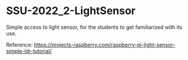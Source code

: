 # SSU-2022_2-LightSensor

Simple access to light sensor, for the students to get familiarized with its use.

Reference: https://projects-raspberry.com/raspberry-pi-light-sensor-simple-ldr-tutorial/
